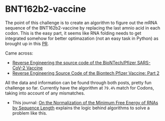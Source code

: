 # BNT162b2-vaccine
The point of this challenge is to create an algorithm to figure out the mRNA sequence of the BNT162b2-vaccine by replacing the last amnio acid in each codon. This is the easy part, it seems like RNA folding needs to get integrated somehow for better optimazation (not an easy task in Python) as brought up in this [PR](https://github.com/berthubert/bnt162b2/pull/3).

Came across:
- [Reverse Engineering the source code of the BioNTech/Pfizer SARS-CoV-2 Vaccine](https://berthub.eu/articles/posts/reverse-engineering-source-code-of-the-biontech-pfizer-vaccine/) 
- [Reverse Engineering Source Code of the Biontech Pfizer Vaccine: Part 2](https://berthub.eu/articles/posts/part-2-reverse-engineering-source-code-of-the-biontech-pfizer-vaccine/)

All the data and information can be found through both posts, pretty fun challenge so far. Currently have the algorithm at `79.4%` match for Codons, taking into account of any mismatches. 

- This journal: [On the Normalization of the Minimum Free Energy of RNAs by Sequence Length](https://www.ncbi.nlm.nih.gov/pmc/articles/PMC4236180/) explains the logic behind algorithms to solve a problem like this.
